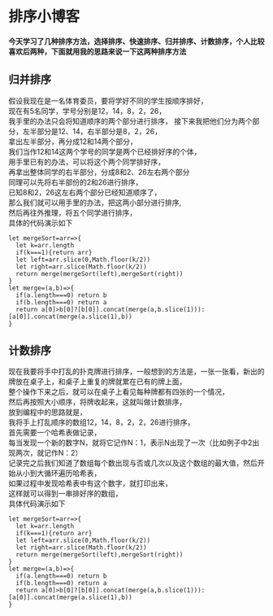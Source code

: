 # 排序小博客
#### 今天学习了几种排序方法，选择排序、快速排序、归并排序、计数排序，个人比较喜欢后两种，下面就用我的思路来说一下这两种排序方法
## 归并排序
假设我现在是一名体育委员，要将学好不同的学生按顺序排好，<br/>
现在有5名同学，学号分别是12，14，8，2，26，<br/>
我手里的办法只会将知道顺序的两个部分进行排序，
接下来我把他们分为两个部分，左半部分是12、14，右半部分是8，2，26，<br/>
拿出左半部分，再分成12和14两个部分，<br/>
我们当作12和14这两个学号的同学是两个已经排好序的个体，<br/>
用手里已有的办法，可以将这个两个同学排好序，<br/>
再拿出整体同学的右半部分，分成8和2、26左右两个部分<br/>
同理可以先将右半部份的2和26进行排序，<br/>
已知8和2，26这左右两个部分已经知道顺序了，<br/>
那么我们就可以用手里的办法，把这两小部分进行排序,<br/>
然后再往外推理，将五个同学进行排序，<br/>
具体的代码演示如下
```
let mergeSort=arr=>{
  let k=arr.length
  if(k===1){return arr}
  let left=arr.slice(0,Math.floor(k/2))
  let right=arr.slice(Math.floor(k/2))
  return merge(mergeSort(left),mergeSort(right))
}
let merge=(a,b)=>{
  if(a.length===0) return b
  if(b.length===0) return a
  return a[0]>b[0]?[b[0]].concat(merge(a,b.slice(1))):[a[0]].concat(merge(a.slice(1),b))
}
```
## 计数排序
现在我要将手中打乱的扑克牌进行排序，一般想到的方法是，一张一张看，新出的牌放在桌子上，和桌子上重复的牌就累在已有的牌上面，<br/>
整个操作下来之后，就可以在桌子上看见每种牌都有四张的一个情况，<br/>
然后再按照大小顺序，将牌收起来，这就叫做计数排序，<br/>
放到编程中的思路就是，<br/>
我将手上打乱顺序的数组12，14，8，2，2，26进行排序，<br/>
首先需要一个哈希表做记录，<br/>
每当发现一个新的数字N，就将它记作N：1，表示N出现了一次（比如例子中2出现两次，就记作N：2）<br/>
记录完之后我们知道了数组每个数出现与否或几次以及这个数组的最大值，然后开始从小到大循环遍历哈希表，<br/>
如果过程中发现哈希表中有这个数字，就打印出来，<br/>
这样就可以得到一串排好序的数组，<br/>
具体代码演示如下
```
let mergeSort=arr=>{
  let k=arr.length
  if(k===1){return arr}
  let left=arr.slice(0,Math.floor(k/2))
  let right=arr.slice(Math.floor(k/2))
  return merge(mergeSort(left),mergeSort(right))
}
let merge=(a,b)=>{
  if(a.length===0) return b
  if(b.length===0) return a
  return a[0]>b[0]?[b[0]].concat(merge(a,b.slice(1))):[a[0]].concat(merge(a.slice(1),b))
}
```

